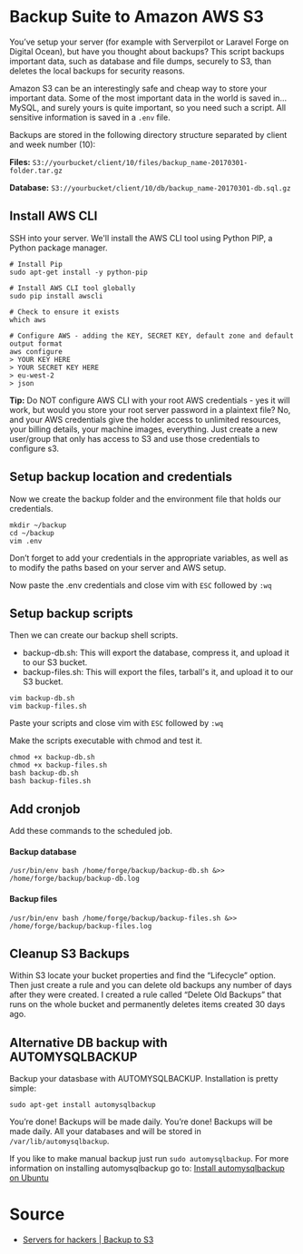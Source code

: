 Backup Suite to Amazon AWS S3
=========

You’ve setup your server (for example with Serverpilot or Laravel Forge on Digital Ocean), but have you thought about backups? 
This script backups important data, such as database and file dumps, securely to S3, than deletes the local backups for security reasons.

Amazon S3 can be an interestingly safe and cheap way to store your important data. Some of the most important data in the world is saved in... MySQL, and surely yours is quite important, so you need such a script.
All sensitive information is saved in a ``.env`` file. 

Backups are stored in the following directory structure separated by client and week number (10):

**Files:** ``S3://yourbucket/client/10/files/backup_name-20170301-folder.tar.gz``

**Database:** ``S3://yourbucket/client/10/db/backup_name-20170301-db.sql.gz``

## Install AWS CLI
SSH into your server. 
We'll install the AWS CLI tool using Python PIP, a Python package manager.

````
# Install Pip
sudo apt-get install -y python-pip

# Install AWS CLI tool globally
sudo pip install awscli

# Check to ensure it exists
which aws

# Configure AWS - adding the KEY, SECRET KEY, default zone and default output format
aws configure
> YOUR KEY HERE
> YOUR SECRET KEY HERE
> eu-west-2
> json
````

**Tip:** Do NOT configure AWS CLI with your root AWS credentials - yes it will work, but would you store your root server password in a plaintext file? No, and your AWS credentials give the holder access to unlimited resources, your billing details, your machine images, everything.
Just  create a new user/group that only has access to S3 and use those credentials to configure s3. 

## Setup backup location and credentials
Now we create the backup folder and the environment file that holds our credentials.

````
mkdir ~/backup
cd ~/backup
vim .env
````
Don’t forget to add your credentials in the appropriate variables, as well as to modify the paths based on your server and AWS setup. 

Now paste the .env credentials and close vim with ``ESC`` followed by ``:wq``

## Setup backup scripts
Then we can create our backup shell scripts.
- backup-db.sh: This will export the database, compress it, and upload it to our S3 bucket.
- backup-files.sh: This will export the files, tarball's it, and upload it to our S3 bucket.

````
vim backup-db.sh
vim backup-files.sh
````
Paste your scripts and close vim with ``ESC`` followed by ``:wq``

Make the scripts executable with chmod and test it.

````
chmod +x backup-db.sh
chmod +x backup-files.sh
bash backup-db.sh
bash backup-files.sh
````

## Add cronjob 
Add these commands to the scheduled job.

#### Backup database
````
/usr/bin/env bash /home/forge/backup/backup-db.sh &>> /home/forge/backup/backup-db.log
````
#### Backup files
````
/usr/bin/env bash /home/forge/backup/backup-files.sh &>> /home/forge/backup/backup-files.log
````

## Cleanup S3 Backups

Within S3 locate your bucket properties and find the “Lifecycle” option. Then just create a rule and you can delete old backups any number of days after they were created. I created a rule called “Delete Old Backups” that runs on the whole bucket and permanently deletes items created 30 days ago.


## Alternative DB backup with AUTOMYSQLBACKUP
Backup your datasbase with AUTOMYSQLBACKUP. Installation is pretty simple:

``sudo apt-get install automysqlbackup`` 

You’re done! Backups will be made daily. You’re done! Backups will be made daily.
All your databases and will be stored in ``/var/lib/automysqlbackup``. 

If you like to make manual backup just run ``sudo automysqlbackup``. 
For more information on installing automysqlbackup go to: [Install automysqlbackup on Ubuntu](https://gist.github.com/janikvonrotz/9488132)


# Source
- [Servers for hackers | Backup to S3](https://serversforhackers.com/video/backup-to-s3)
